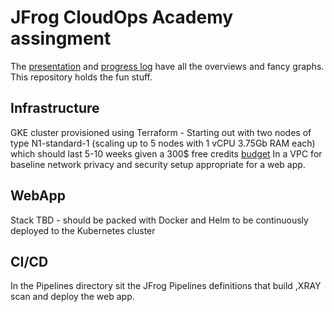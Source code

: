# JFrog CloudOps Academy assingment

The [presentation](https://docs.google.com/presentation/d/1XvnEW1cEjiBeC15jvV3y43F64erx_X4gy3zZALFlues/edit?usp=sharing) and [progress log](https://docs.google.com/document/d/1khGnESiR1ZnPfzO4LV80Ckcaqe7u98KU-u8u_lBW0xI/edit?usp=sharing) have all the overviews and fancy graphs. This repository holds the fun stuff.



## Infrastructure

GKE cluster provisioned using Terraform - 
Starting out with two nodes of type  N1-standard-1 (scaling up to 5 nodes with 1 vCPU 3.75Gb RAM each)
which should last 5-10 weeks given a 300$ free credits [budget](https://cloud.google.com/compute/vm-instance-pricing#n1_predefined) 
In a VPC for baseline network privacy and security setup appropriate for a web app.

## WebApp

Stack TBD - should be packed with Docker and Helm to be continuously deployed to the Kubernetes cluster

## CI/CD 
In the Pipelines directory sit the JFrog Pipelines definitions that build ,XRAY scan and deploy the web app.

<!-- 
A bit of IAM prep to be automated / clenest path to a working $ terraform apply
gcloud iam service-accounts create terraform-gke

gcloud projects add-iam-policy-binding cloudopsacademy --member="serviceAccount:terraform-gke@cloudopsacademy.iam.gserviceaccount.com" --role="roles/owner"

gcloud iam service-accounts keys create key_terraform-gke.json --iam-account=terraform-gke@cloudopsacademy.iam.gserviceaccount.com

export GOOGLE_APPLICATION_CREDENTIALS="/home/saar/Desktop/CloudOpsAcademy/SecConfig/key_terraform-gke.json" 

gcloud services enable compute.googleapis.com 
gcloud services enable container.googleapis.com

<!-- Aligning the projectID for Terraform and gcloud is essential!!! -->
<!-- gcloud config set project cloudopsacademy
export TF_VAR_project=$(gcloud config get-value project) --> 
